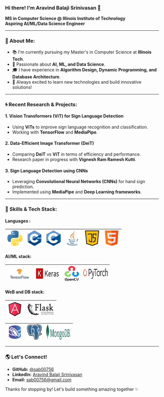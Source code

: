 ### Hi there! I'm Aravind Balaji Srinivasan 👋

**MS in Computer Science @ Illinois Institute of Technology**  
**Aspiring AI/ML/Data Science Engineer**  

---

### 🌟 About Me:
- 📚 I'm currently pursuing my Master's in Computer Science at **Illinois Tech**.
- 🧠 Passionate about **AI, ML, and Data Science**.
- 🎓 I have experience in **Algorithm Design, Dynamic Programming, and Database Architecture**.
- 🚀 Always excited to learn new technologies and build innovative solutions!

---


### 🌀 Recent Research & Projects:
#### **1. Vision Transformers (ViT) for Sign Language Detection**
- Using **ViTs** to improve sign language recognition and classification.
- Working with **TensorFlow** and **MediaPipe**.

#### **2. Data-Efficient Image Transformer (DeiT)**
- Comparing **DeiT** vs **ViT** in terms of efficiency and performance.
- Research paper in progress with **Vignesh Ram Ramesh Kutti**.

#### **3. Sign Language Detection using CNNs**
- Leveraging **Convolutional Neural Networks (CNNs)** for hand sign prediction.
- Implemented using **MediaPipe** and **Deep Learning frameworks**.



---

### 🔧 Skills & Tech Stack:
#### Languages :
| <img width="50" height="50" src="https://github.com/sab00756/sab00756/blob/main/images/python.png"> | <img width="50" height="50" src="https://github.com/sab00756/sab00756/blob/main/images/C%2B%2B.png"> | <img width="47" height="50" src="https://github.com/sab00756/sab00756/blob/main/images/C.png"> | <img width="50" height="50" src="https://github.com/sab00756/sab00756/blob/main/images/java.png"> |<img width="50" height="50" src="https://github.com/sab00756/sab00756/blob/main/images/java-script.png"> |<img width="50" height="50" src="https://github.com/sab00756/sab00756/blob/main/images/html.png"> |
| -------- | -------- | -------- |-------- |-------- |-------- |

#### AI/ML stack:

| <img width="80" height="50" src="https://github.com/sab00756/sab00756/blob/main/images/TensorFlow_logo.png"> | <img width="80" height="35" src="https://github.com/sab00756/sab00756/blob/main/images/keras.png"> | <img width="47" height="50" src="https://github.com/sab00756/sab00756/blob/main/images/opencv.png"> | <img width="80" height="35" src="https://github.com/sab00756/sab00756/blob/main/images/pytorch.png"> |
| -------- | -------- | -------- |-------- |

#### WeB and DB stack:

| <img width="50" height="50" src="https://github.com/sab00756/sab00756/blob/main/images/Angular.png"> | <img width="90" height="40" src="https://github.com/sab00756/sab00756/blob/main/images/flask.png"> | 
| -------- | -------- |

| <img width="50" height="50" src="https://github.com/sab00756/sab00756/blob/main/images/mysql.png"> | <img width="50" height="50" src="https://github.com/sab00756/sab00756/blob/main/images/pg.png"> | <img width="80" height="50" src="https://github.com/sab00756/sab00756/blob/main/images/mongodb.png"> | 
| -------- | -------- | -------- |





---

### 🌎 Let's Connect!
- **GitHub:** [@sab00756](https://github.com/sab00756)
- **LinkedIn:** [Aravind Balaji Srinivasan](https://www.linkedin.com/in/aravind-balaji-srinivasan/)
- **Email:** sab00756@gmail.com

Thanks for stopping by! Let's build something amazing together ✨
